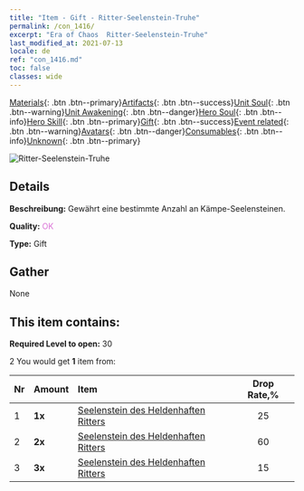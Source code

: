 ```yaml
---
title: "Item - Gift - Ritter-Seelenstein-Truhe"
permalink: /con_1416/
excerpt: "Era of Chaos  Ritter-Seelenstein-Truhe"
last_modified_at: 2021-07-13
locale: de
ref: "con_1416.md"
toc: false
classes: wide
---
```

 [Materials](/ItemsDE/){: .btn .btn--primary}[Artifacts](/ItemsDE/Artifacts/){: .btn .btn--success}[Unit Soul](/ItemsDE/UnitSoul/){: .btn .btn--warning}[Unit Awakening](/ItemsDE/UnitAwakening/){: .btn .btn--danger}[Hero Soul](/ItemsDE/HeroSoul/){: .btn .btn--info}[Hero Skill](/ItemsDE/HeroSkill/){: .btn .btn--primary}[Gift](/ItemsDE/Gift/){: .btn .btn--success}[Event related](/ItemsDE/Events/){: .btn .btn--warning}[Avatars](/ItemsDE/Avatars/){: .btn .btn--danger}[Consumables](/ItemsDE/Consumables/){: .btn .btn--info}[Unknown](/ItemsDE/Unknown/){: .btn .btn--primary}

 ![Ritter-Seelenstein-Truhe](/images/t/i_907028.png)

## Details
 **Beschreibung:** Gewährt eine bestimmte Anzahl an Kämpe-Seelensteinen.

 **Quality:** <span style="color: #DA70D6">OK</span>

 **Type:** Gift

## Gather

  None

## This item contains:

 **Required Level to open:** 30

 2 You would get **1** item  from:

  | Nr | Amount |     Item    | Drop Rate,% |
  |:---|:-------|:------------|:---------:|
  | 1 |  **1x** | [Seelenstein des Heldenhaften Ritters](/ItemsDE/unt_287/) | 25 | 
  | 2 |  **2x** | [Seelenstein des Heldenhaften Ritters](/ItemsDE/unt_287/) | 60 | 
  | 3 |  **3x** | [Seelenstein des Heldenhaften Ritters](/ItemsDE/unt_287/) | 15 | 
